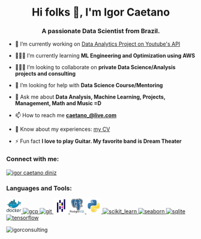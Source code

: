 <h1 align="center">Hi folks 👋, I'm Igor Caetano</h1>
<h3 align="center">A passionate Data Scientist from Brazil.</h3>

- 🔭 I’m currently working on [Data Analytics Project on Youtube's API](https://github.com/igorconsulting/Youtube_API_Anlytics)

- 🧑🏽‍💻 I’m currently learning **ML Engineering and Optimization using AWS**

- 🙅🏽‍♂️ I’m looking to collaborate on **private Data Science/Analysis projects and consulting**

- 🤝 I’m looking for help with **Data Science Course/Mentoring**

- 💬 Ask me about **Data Analysis, Machine Learning, Projects, Management, Math and Music =D**

- 📫 How to reach me **caetano_@live.com**

- 📄 Know about my experiences: [my CV](https://github.com/igorconsulting/igorconsulting/blob/main/CV-resume/my_resume_igorconsulting.pdf)

- ⚡ Fun fact **I love to play Guitar. My favorite band is Dream Theater**

<h3 align="left">Connect with me:</h3>
<p align="left">
<a href="https://www.linkedin.com/in/igor-caetano-diniz-73589161/" target="blank"><img align="center" src="https://raw.githubusercontent.com/rahuldkjain/github-profile-readme-generator/master/src/images/icons/Social/linked-in-alt.svg" alt="igor caetano diniz" height="30" width="40" /></a>
</p>

<h3 align="left">Languages and Tools:</h3>
<p align="left"> <a href="https://www.docker.com/" target="_blank" rel="noreferrer"> <img src="https://raw.githubusercontent.com/devicons/devicon/master/icons/docker/docker-original-wordmark.svg" alt="docker" width="40" height="40"/> </a> <a href="https://cloud.google.com" target="_blank" rel="noreferrer"> <img src="https://www.vectorlogo.zone/logos/google_cloud/google_cloud-icon.svg" alt="gcp" width="40" height="40"/> </a> <a href="https://git-scm.com/" target="_blank" rel="noreferrer"> <img src="https://www.vectorlogo.zone/logos/git-scm/git-scm-icon.svg" alt="git" width="40" height="40"/> </a> <a href="https://pandas.pydata.org/" target="_blank" rel="noreferrer"> <img src="https://raw.githubusercontent.com/devicons/devicon/2ae2a900d2f041da66e950e4d48052658d850630/icons/pandas/pandas-original.svg" alt="pandas" width="40" height="40"/> </a> <a href="https://www.postgresql.org" target="_blank" rel="noreferrer"> <img src="https://raw.githubusercontent.com/devicons/devicon/master/icons/postgresql/postgresql-original-wordmark.svg" alt="postgresql" width="40" height="40"/> </a> <a href="https://www.python.org" target="_blank" rel="noreferrer"> <img src="https://raw.githubusercontent.com/devicons/devicon/master/icons/python/python-original.svg" alt="python" width="40" height="40"/> </a> <a href="https://scikit-learn.org/" target="_blank" rel="noreferrer"> <img src="https://upload.wikimedia.org/wikipedia/commons/0/05/Scikit_learn_logo_small.svg" alt="scikit_learn" width="40" height="40"/> </a> <a href="https://seaborn.pydata.org/" target="_blank" rel="noreferrer"> <img src="https://seaborn.pydata.org/_images/logo-mark-lightbg.svg" alt="seaborn" width="40" height="40"/> </a> <a href="https://www.sqlite.org/" target="_blank" rel="noreferrer"> <img src="https://www.vectorlogo.zone/logos/sqlite/sqlite-icon.svg" alt="sqlite" width="40" height="40"/> </a> <a href="https://www.tensorflow.org" target="_blank" rel="noreferrer"> <img src="https://www.vectorlogo.zone/logos/tensorflow/tensorflow-icon.svg" alt="tensorflow" width="40" height="40"/> </a> </p>

<p><img align="center" src="https://github-readme-stats.vercel.app/api/top-langs?username=igorconsulting&show_icons=true&locale=en&layout=compact" alt="igorconsulting" /></p>
